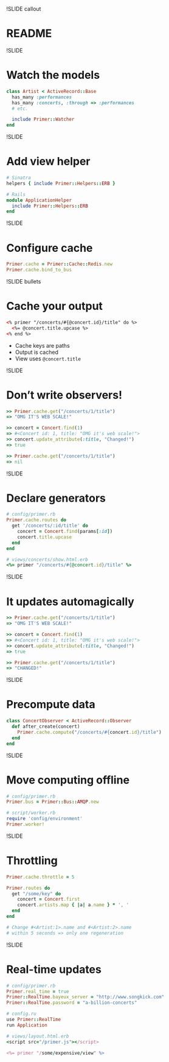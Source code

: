 !SLIDE callout
# README


!SLIDE
# Watch the models

```ruby
class Artist < ActiveRecord::Base
  has_many :performances
  has_many :concerts, :through => :performances
  # etc.

  include Primer::Watcher
end
```

!SLIDE
# Add view helper

```ruby
# Sinatra
helpers { include Primer::Helpers::ERB }

# Rails
module ApplicationHelper
  include Primer::Helpers::ERB
end
```

!SLIDE
# Configure cache

```ruby
Primer.cache = Primer::Cache::Redis.new
Primer.cache.bind_to_bus
```

!SLIDE bullets
# Cache your output

```html
<% primer "/concerts/#{@concert.id}/title" do %>
  <%= @concert.title.upcase %>
<% end %>
```

* Cache keys are paths
* Output is cached
* View uses `@concert.title`


!SLIDE
# Don’t write observers!

```ruby
>> Primer.cache.get("/concerts/1/title")
=> "OMG IT'S WEB SCALE!"

>> concert = Concert.find(1)
=> #<Concert id: 1, title: "OMG it's web scale!">
>> concert.update_attribute(:title, "Changed!")
=> true

>> Primer.cache.get("/concerts/1/title")
=> nil
```

!SLIDE
# Declare generators

```ruby
# config/primer.rb
Primer.cache.routes do
  get '/concerts/:id/title' do
    concert = Concert.find(params[:id])
    concert.title.upcase
  end
end

# views/concerts/show.html.erb
<%= primer "/concerts/#{@concert.id}/title" %>
```

!SLIDE
# It updates automagically

```ruby
>> Primer.cache.get("/concerts/1/title")
=> "OMG IT'S WEB SCALE!"

>> concert = Concert.find(1)
=> #<Concert id: 1, title: "OMG it's web scale!">
>> concert.update_attribute(:title, "Changed!")
=> true

>> Primer.cache.get("/concerts/1/title")
=> "CHANGED!"
```

!SLIDE
# Precompute data

```ruby
class ConcertObserver < ActiveRecord::Observer
  def after_create(concert)
    Primer.cache.compute("/concerts/#{concert.id}/title")
  end
end
```

!SLIDE
# Move computing offline

```ruby
# config/primer.rb
Primer.bus = Primer::Bus::AMQP.new

# script/worker.rb
require 'config/environment'
Primer.worker!
```

!SLIDE
# Throttling

```ruby
Primer.cache.throttle = 5

Primer.routes do
  get "/some/key" do
    concert = Concert.first
    concert.artists.map { |a| a.name } * ', '
  end
end

# Change #<Artist:1>.name and #<Artist:2>.name
# within 5 seconds => only one regeneration
```

!SLIDE
# Real-time updates

```ruby
# config/primer.rb
Primer.real_time = true
Primer::RealTime.bayeux_server = "http://www.songkick.com"
Primer::RealTime.password = "a-billion-concerts"

# config.ru
use Primer::RealTime
run Application

# views/layout.html.erb
<script src="/primer.js"></script>

<%= primer "/some/expensive/view" %>
```
